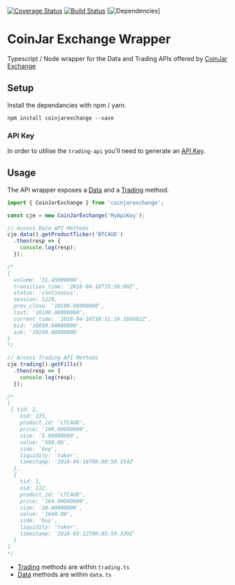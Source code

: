[![Coverage Status](https://coveralls.io/repos/github/sketchthat/coinjarexchange/badge.svg?branch=master)](https://coveralls.io/github/sketchthat/coinjarexchange?branch=master) [![Build Status](https://travis-ci.org/sketchthat/coinjarexchange.svg?branch=master)](https://travis-ci.org/sketchthat/coinjarexchange)
[![Dependencies](https://david-dm.org/sketchthat/coinjarexchange.svg)]

# CoinJar Exchange Wrapper

Typescript / Node wrapper for the Data and Trading APIs offered by [CoinJar Exchange](https://exchange.coinjar.com)

## Setup

Install the dependancies with npm / yarn.

```
npm install coinjarexchange --save
```

### API Key

In order to utilise the `trading-api` you'll need to generate an [API Key](https://exchange.coinjar.com/api).

## Usage

The API wrapper exposes a [Data](https://docs.exchange.coinjar.com/data-api/) and a [Trading](https://docs.exchange.coinjar.com/trading-api/) method.

```typescript
import { CoinJarExchange } from 'coinjarexchange';

const cje = new CoinJarExchange('MyApiKey');

// Access Data API Methods
cje.data().getProductTicker('BTCAUD')
  .then(resp => {
    console.log(resp);
  });

/*
{
  volume: '31.45000000',
  transition_time: '2018-04-16T15:50:00Z',
  status: 'continuous',
  session: 1220,
  prev_close: '10190.00000000',
  last: '10190.00000000',
  current_time: '2018-04-16T10:11:16.166692Z',
  bid: '10030.00000000',
  ask: '10240.00000000'
}
*/

// Access Trading API Methods
cje.trading().getFills()
  .then(resp => {
    console.log(resp);
  });

/*
[
 { tid: 2,
    oid: 225,
    product_id: 'LTCAUD',
    price: '100.00000000',
    size: '5.00000000',
    value: '500.00',
    side: 'buy',
    liquidity: 'taker',
    timestamp: '2018-04-16T00:00:50.154Z'
  },
  {
    tid: 1,
    oid: 112,
    product_id: 'LTCAUD',
    price: '164.00000000',
    size: '10.00000000',
    value: '1640.00',
    side: 'buy',
    liquidity: 'taker',
    timestamp: '2018-03-12T00:05:59.339Z'
  }
]
*/
```

- [Trading](https://github.com/sketchthat/coinjarexchange/blob/master/src/trading.ts) methods are within `trading.ts`
- [Data](https://github.com/sketchthat/coinjarexchange/blob/master/src/data.ts) methods are within `data.ts`
